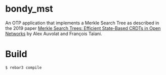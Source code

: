 # bondy_mst

An OTP application that implements a Merkle Search Tree as described in the 2019 paper [Merkle Search Trees: Efficient State-Based CRDTs in Open Networks](https://inria.hal.science/hal-02303490) by Alex Auvolat and François Taïani.

# Build

    $ rebar3 compile
